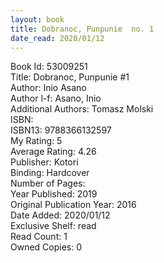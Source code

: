 ```yaml
---
layout: book
title: Dobranoc, Punpunie  no. 1
date_read: 2020/01/12
---
```


Book Id: 53009251<br />
Title: Dobranoc, Punpunie #1<br />
Author: Inio Asano<br />
Author l-f: Asano, Inio<br />
Additional Authors: Tomasz Molski<br />
ISBN: <br />
ISBN13: 9788366132597<br />
My Rating: 5<br />
Average Rating: 4.26<br />
Publisher: Kotori<br />
Binding: Hardcover<br />
Number of Pages: <br />
Year Published: 2019<br />
Original Publication Year: 2016<br />
Date Added: 2020/01/12<br />
Exclusive Shelf: read<br />
Read Count: 1<br />
Owned Copies: 0<br />

